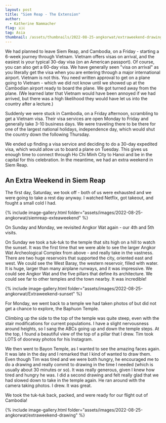 ```yaml
---
layout: post
title: "Siem Reap - The Extension"
author:
  - Katherine Nammacher
flag: 🇰🇭
tag: Asia
thumbnail: /assets/thumbnails/2022-08-25-angkorwat/extraweekend-drawing/IMG_2999.jpg
---
```


We had planned to leave Siem Reap, and Cambodia, on a Friday - starting a 6-week journey through Vietnam. Vietnam offers visas on arrival, and the easiest is your typical 30-day visa (on an American passport). Of course, you can also get a 60-day visa. We have generally seen "visa on arrival" as you literally get the visa when you are entering through a major international airport. Vietnam is not this. You need written approval to get on a plane going to Vietnam - which we did not know until we showed up at the Cambodian airport ready to board the plane. We got turned away from the plane. (We learned later that Vietnam would have been annoyed if we had arrived, but there was a high likelihood they would have let us into the country after a lecture.)

Suddenly we were stuck in Cambodia, on a Friday afternoon, scrambling to get a Vietnam visa. Their visa services are open Monday to Friday and generally take 3-10 business days. We were traveling there to be there for one of the largest national holidays, independence day, which would shut the country down the following Thursday. 

We ended up finding a visa service and deciding to do a 30-day expedited visa, which would allow us to board a plane on Tuesday. This gives us enough time to connect through Ho Chi Minh City to Hanoi and be in the capital for this celebration. In the meantime, we had an extra weekend in Siem Reap.

## An Extra Weekend in Siem Reap
The first day, Saturday, we took off - both of us were exhausted and we were going to take a rest day anyway. I watched Netflix, got takeout, and fought a small cold I had.

{% include image-gallery.html folder="assets/images/2022-08-25-angkorwat/siemreap-exteaweekend" %}


On Sunday and Monday, we revisited Angkor Wat again - our 4th and 5th visits. 

On Sunday we took a tuk-tuk to the temple that sits high on a hill to watch the sunset. It was the first time that we were able to see the larger Angkor Wat Archeological Complex from above - and really take in the vastness. There are two huge reservoirs that supported the city, oriented east and west. We could see the West Baray, the western reservoir, filled with water. It is huge, larger than many airplane runways, and it was impressive. We could see Angkor Wat and the five pillars that define its architecture. We could see far to other temples and the town nearby. It was incredible!

{% include image-gallery.html folder="assets/images/2022-08-25-angkorwat/Extraweekend-sunset" %}

For Monday, we went back to a temple we had taken photos of but did not get a chance to explore, the Baphuon Temple. 

Climbing up the side to the top of the temple was quite steep, even with the stair modifications for current populations. I have a slight nervousness around heights, so I sang the ABCs going up and down the temple steps. At the top, I found a beautiful view of the top of a pillar that I drew. Tim took LOTS of doorway photos for his Instagram. 

We then went to Bayon Temple, as I wanted to see the amazing faces again. It was late in the day and I remarked that I kind of wanted to draw them. Even though Tim was tired and we were both hungry, he encouraged me to do a drawing and really commit to drawing in the time I needed (which is usually about 30 minutes or so). It was really generous, given I knew how tired and hungry he was. I did a second drawing and felt really glad that we had slowed down to take in the temple again. He ran around with the camera taking photos. I drew. It was great.

We took the tuk-tuk back, packed, and were ready for our flight out of Cambodia! 

{% include image-gallery.html folder="assets/images/2022-08-25-angkorwat/extraweekend-drawing" %}
